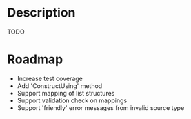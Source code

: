 Description
===========
TODO

Roadmap
=======
- Increase test coverage
- Add 'ConstructUsing' method
- Support mapping of list structures
- Support validation check on mappings
- Support 'friendly' error messages from invalid source type